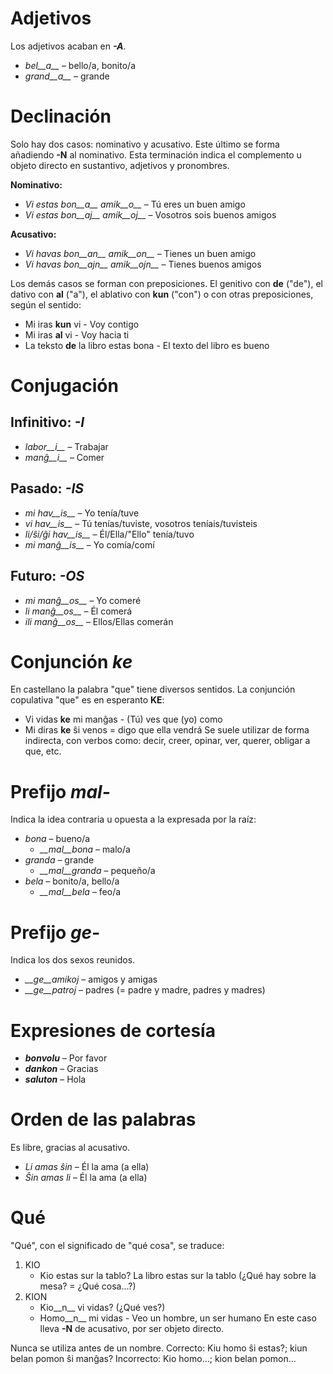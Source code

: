 # Adjetivos

Los adjetivos acaban en *__-A__*.

- *bel__a__* – bello/a, bonito/a
- *grand__a__* – grande

# Declinación

Solo hay dos casos: nominativo y acusativo. Este último se forma añadiendo __-N__ al nominativo. Esta terminación indica el complemento u objeto directo en sustantivo, adjetivos y pronombres.

__Nominativo:__
- *Vi estas bon__a__ amik__o__* – Tú eres un buen amigo
- *Vi estas bon__aj__ amik__oj__* – Vosotros sois buenos amigos

__Acusativo:__
- *Vi havas bon__an__ amik__on__* – Tienes un buen amigo
- *Vi havas bon__ajn__ amik__ojn__* – Tienes buenos amigos

Los demás casos se forman con preposiciones. El genitivo con __de__ ("de"), el dativo con __al__ ("a"), el ablativo con __kun__ ("con") o con otras preposiciones, según el sentido:
- Mi iras __kun__ vi - Voy contigo
- Mi iras __al__ vi - Voy hacia ti
- La teksto __de__ la libro estas bona - El texto del libro es bueno

# Conjugación 

## Infinitivo: *-I*
  
- *labor__i__*          – Trabajar
- *manĝ__i__*           – Comer

## Pasado: *-IS*

- *mi hav__is__*        – Yo tenía/tuve
- *vi hav__is__*        – Tú tenías/tuviste, vosotros teníais/tuvisteis
- *li/ŝi/ĝi hav__is__*  – Él/Ella/"Ello" tenía/tuvo
- *mi manĝ__is__*       – Yo comía/comí

## Futuro: *-OS*

- *mi manĝ__os__*      – Yo comeré
- *li manĝ__os__*      – Él comerá
- *ili manĝ__os__*     – Ellos/Ellas comerán

# Conjunción *ke*

En castellano la palabra "que" tiene diversos sentidos. La conjunción copulativa "que" es en esperanto __KE__:
- Vi vidas __ke__ mi manĝas - (Tú) ves que (yo) como
- Mi diras __ke__ ŝi venos = digo que ella vendrá
Se suele utilizar de forma indirecta, con verbos como: decir, creer, opinar, ver, querer, obligar a que, etc.

# Prefijo *mal-*

Indica la idea contraria u opuesta a la expresada por la raíz:

- *bona* – bueno/a
  - *__mal__bona* – malo/a
- *granda* – grande
  - *__mal__granda* – pequeño/a
- *bela* – bonito/a, bello/a
  - *__mal__bela* – feo/a

# Prefijo *ge-*

Indica los dos sexos reunidos.

- *__ge__amikoj* – amigos y amigas
- *__ge__patroj* – padres (= padre y madre, padres y madres)

# Expresiones de cortesía

- *__bonvolu__* – Por favor
- *__dankon__* – Gracias
- *__saluton__* – Hola

# Orden de las palabras

Es libre, gracias al acusativo.
- *Li amas ŝin* – Él la ama (a ella)
- *Ŝin amas li* – Él la ama (a ella)

# Qué

"Qué", con el significado de "qué cosa", se traduce:
1. KIO
      - Kio estas sur la tablo? La libro estas sur la tablo (¿Qué hay sobre la mesa? = ¿Qué cosa...?)
2. KION
      - Kio__n__ vi vidas? (¿Qué ves?)
      - Homo__n__ mi vidas - Veo un hombre, un ser humano
      En este caso lleva __-N__ de acusativo, por ser objeto directo.

Nunca se utiliza antes de un nombre. 
Correcto: Kiu homo ŝi estas?; kiun belan pomon ŝi manĝas?
Incorrecto: Kio homo...; kion belan pomon...
